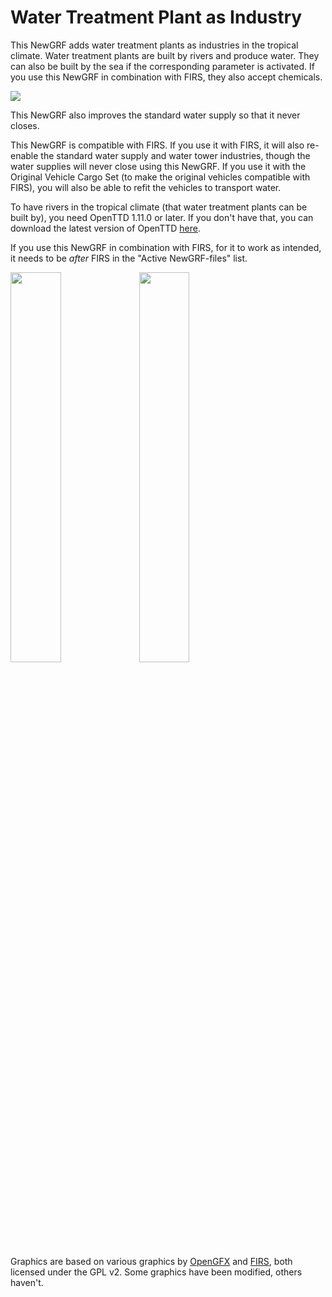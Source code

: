 # Water Treatment Plant as Industry
This NewGRF adds water treatment plants as industries in the tropical climate. Water treatment plants are built by rivers and produce water. They can also be built by the sea if the corresponding parameter is activated. If you use this NewGRF in combination with FIRS, they also accept chemicals.

![](https://i.stack.imgur.com/xa0lB.png)

This NewGRF also improves the standard water supply so that it never closes.

This NewGRF is compatible with FIRS. If you use it with FIRS, it will also re-enable the standard water supply and water tower industries, though the water supplies will never close using this NewGRF. If you use it with the Original Vehicle Cargo Set (to make the original vehicles compatible with FIRS), you will also be able to refit the vehicles to transport water.

To have rivers in the tropical climate (that water treatment plants can be built by), you need OpenTTD 1.11.0 or later. If you don't have that, you can download the latest version of OpenTTD [here](https://www.openttd.org/downloads/openttd-releases/latest.html).

If you use this NewGRF in combination with FIRS, for it to work as intended, it needs to be *after* FIRS in the "Active NewGRF-files" list.

<img src="https://i.stack.imgur.com/joTcA.png" width="40%"> <img src="https://i.stack.imgur.com/k2jBX.png" width="40%">

Graphics are based on various graphics by [OpenGFX](https://github.com/OpenTTD/OpenGFX) and [FIRS](https://github.com/andythenorth/firs), both licensed under the GPL v2. Some graphics have been modified, others haven't.
